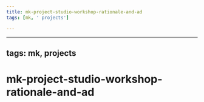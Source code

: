 ```yaml
---
title: mk-project-studio-workshop-rationale-and-ad
tags: [mk, ' projects']

---
```


---
tags: mk, projects
---

# mk-project-studio-workshop-rationale-and-ad

